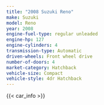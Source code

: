```yaml
---
title: "2008 Suzuki Reno"
make: Suzuki
model: Reno
year: 2008
engine-fuel-type: regular unleaded
engine-hp: 127
engine-cylinders: 4
transmission-type: Automatic
driven-wheels: Front wheel drive
number-of-doors: 4
market-category: Hatchback
vehicle-size: Compact
vehicle-style: 4dr Hatchback
---
```


{{< car_info >}}
